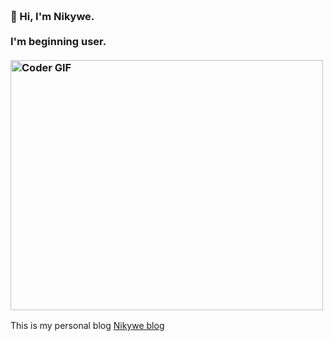 <h3 align="left">
 <abc>
  <br>👋 Hi, I'm Nikywe.<br>
  <br> I'm beginning user. <br>
  <br>
    <img src="https://media.giphy.com/media/SWoSkN6DxTszqIKEqv/giphy.gif" alt="Coder GIF" width="500" height="400">
 </abc>
</h3> 

<body> 
<p> This is my personal blog 
<a href = "https://nikywe.cloudns.cl" target="_blank">Nikywe blog</a> 
</p> 
</body> 
